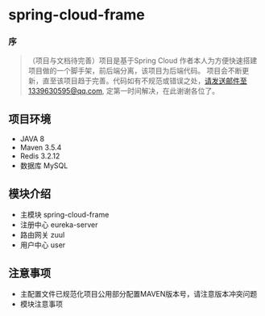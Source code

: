 # spring-cloud-frame

### 序
>（项目与文档待完善）项目是基于Spring Cloud 作者本人为方便快速搭建项目做的一个脚手架，前后端分离，该项目为后端代码。
项目会不断更新，直至该项目趋于完善。代码如有不规范或错误之处，请发送邮件至1339630595@qq.com,
定第一时间解决，在此谢谢各位了。
## 项目环境

* JAVA 8
* Maven 3.5.4
* Redis 3.2.12
* 数据库 MySQL

## 模块介绍
* 主模块 spring-cloud-frame
* 注册中心 eureka-server
* 路由网关 zuul
* 用户中心 user

## 注意事项
* 主配置文件已规范化项目公用部分配置MAVEN版本号，请注意版本冲突问题
* 模块注意事项
